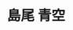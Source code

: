 ---
# Display name
title: 島尾 青空

# Username (this should match the folder name)
authors:
  - aozora-shimao

# Is this the primary user of the site?
superuser: false

# Role/position
role: 博士（D2）

# D: 10, 9, 8, 7
# M: 6, 5, 4
# B: 3, 2, 1
weight: 8

# Organizations/Affiliations
organizations:
  - name: 静岡大学(博士課程学生)
    url: 'https://www.shizuoka.ac.jp/'
  - name: (株)共愉の学び(代表取締役)
    url: 'https://kyoyunomanabi.co.jp/'

# Short bio
bio: ''

# interests: []

education:
  courses:
    - course: 修士（情報学）
      institution: 静岡大学
      year: 2024
    - course: 学士（情報学）
      institution: 静岡大学
      year: 2022

# Social/Academic Networking
social: 
  - icon: twitter
    icon_pack: fab
    link: https://x.com/shimao_aozora
  - icon: google-scholar
    icon_pack: ai
    link: https://scholar.google.com/citations?user=9wZYzvgAAAAJ
  - icon: github
    icon_pack: fab
    link: https://github.com/reibluesky

# Email for Gravatar
email: ''

# Highlight?
highlight_name: false

# User groups
user_groups:
  - 博士課程
  - 学生
  - メンバー
--- 